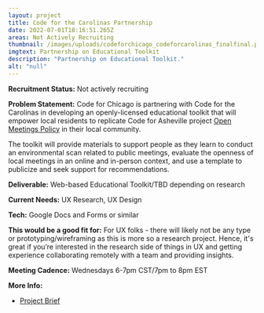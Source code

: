```yaml
---
layout: project
title: Code for the Carolinas Partnership
date: 2022-07-01T18:16:51.265Z
areas: Not Actively Recruiting
thumbnail: /images/uploads/codeforchicago_codeforcarolinas_finalfinal.png
imgtext: Partnership on Educational Toolkit
description: "Partnership on Educational Toolkit."
alt: "null"
---
```

**Recruitment Status:**  Not actively recruiting

**Problem Statement:** 
Code for Chicago is partnering with Code for the Carolinas in developing an openly-licensed educational toolkit that will empower local residents to replicate Code for Asheville project [Open Meetings Policy](https://openmeetingspolicy.com/) in their local community.

The toolkit will provide materials to support people as they learn to conduct an environmental scan related to public meetings, evaluate the openness of local meetings in an online and in-person context, and use a template to publicize and seek support for recommendations. 

**Deliverable:** Web-based Educational Toolkit/TBD depending on research

**Current Needs:** UX Research, UX Design

**Tech:** Google Docs and Forms or similar

**This would be a good fit for:** For UX folks - there will likely not be any type or prototyping/wireframing as this is more so a research project. Hence, it's great if you’re interested in the research side of things in UX and getting experience collaborating remotely with a team and providing insights.

**Meeting Cadence:** Wednesdays 6-7pm CST/7pm to 8pm EST

**More Info:**

* [Project Brief](https://docs.google.com/document/d/1A9-IJndrVk_xhmFwQ1ctKOLU_N6u4b5OHwF2Ekm46Gk/edit?usp=sharing)